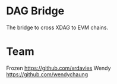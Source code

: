 # DAG Bridge

The bridge to cross XDAG to EVM chains.

# Team
Frozen https://github.com/xrdavies
Wendy https://github.com/wendychaung
